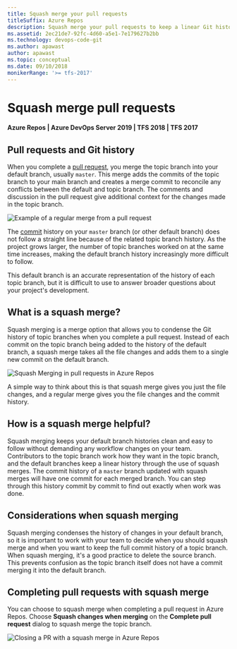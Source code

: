 ```yaml
---
title: Squash merge your pull requests
titleSuffix: Azure Repos
description: Squash merge your pull requests to keep a linear Git history 
ms.assetid: 2ec21de7-92fc-4d60-a5e1-7e179627b2bb
ms.technology: devops-code-git 
ms.author: apawast
author: apawast
ms.topic: conceptual
ms.date: 09/10/2018
monikerRange: '>= tfs-2017'
---
```


# Squash merge pull requests

#### Azure Repos | Azure DevOps Server 2019 | TFS 2018 | TFS 2017

## Pull requests and Git history

When you complete a [pull request](pull-requests.md), you merge the topic branch into your default branch, usually `master`.
This merge adds the commits of the topic branch to your main branch and creates a merge commit to reconcile any conflicts between the default and topic branch.
The comments and discussion in the pull request give additional context for the changes made in the topic branch.

![Example of a regular merge from a pull request](media/regular_branch_merge.png)

The [commit](commits.md) history on your `master` branch (or other default branch) does not follow a straight line because of the related topic branch history.
As the project grows larger, the number of topic branches worked on at the same time increases, making the default branch history increasingly more difficult to follow.

This default branch is an accurate representation of the history of each topic branch, but it is difficult to use to answer broader questions about your project's development.

## What is a squash merge?

Squash merging is a merge option that allows you to condense the Git history of topic branches when you complete a pull request. Instead of each commit on the topic branch
being added to the history of the default branch, a squash merge takes all the file changes and adds them to a single new commit on the default branch.

![Squash Merging in pull requests in Azure Repos](media/squash_merge.png)

A simple way to think about this is that squash merge gives you just the file changes, and a regular merge gives you the file changes and the commit history.

## How is a squash merge helpful?

Squash merging keeps your default branch histories clean and easy to follow without demanding any workflow changes on your team. Contributors to the topic branch work how they want in
the topic branch, and the default branches keep a linear history through the use of squash merges. The commit history of a `master` branch updated with squash merges will have one commit
for each merged branch. You can step through this history commit by commit to find out exactly when work was done.

## Considerations when squash merging

Squash merging condenses the history of changes in your default branch, so it is important to work with your team to decide when you should squash merge and when you want to
keep the full commit history of a topic branch. When squash merging, it's a good practice to delete the source branch. This prevents confusion as the topic branch itself does not have a commit merging it into the default branch.

## Completing pull requests with squash merge

You can choose to squash merge when completing a pull request in Azure Repos.
Choose **Squash changes when merging** on the **Complete pull request** dialog to squash merge the topic branch.

![Closing a PR with a squash merge in Azure Repos](media/squash_merge_in_pr.png)
